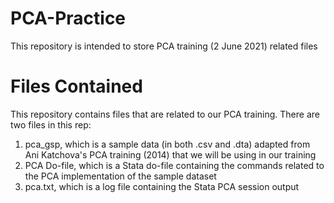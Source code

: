 # PCA-Practice
This repository is intended to store PCA training (2 June 2021) related files

# Files Contained
This repository contains files that are related to our PCA training. There are two files in this rep: 
1. pca_gsp, which is a sample data (in both .csv and .dta) adapted from Ani Katchova's PCA training (2014) that we will be using in our training
2. PCA Do-file, which is a Stata do-file containing the commands related to the PCA implementation of the sample dataset
3. pca.txt, which is a log file containing the Stata PCA session output
